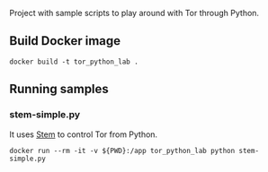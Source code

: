 Project with sample scripts to play around with Tor through Python.

## Build Docker image ##

`docker build -t tor_python_lab .`

## Running samples ##

### stem-simple.py ###
It uses [Stem](https://stem.torproject.org/) to control Tor from Python.

`docker run --rm -it -v ${PWD}:/app tor_python_lab python stem-simple.py`
